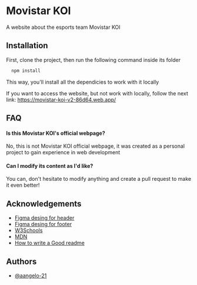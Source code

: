 
# Movistar KOI

A website about the esports team Movistar KOI


## Installation

First, clone the project, then run the following command inside its folder

```bash
  npm install
```
This way, you'll install all the dependicies to work with it locally

If you want to access the website, but not work with locally, follow the next link: https://movistar-koi-v2-86d64.web.app/
## FAQ

#### Is this Movistar KOI's official webpage?

No, this is not Movistar KOI official webpage, it was created as a personal project to gain experience in web development

#### Can I modify its content as I'd like?

You can, don't hesitate to modify anything and create a pull request to make it even better!


## Acknowledgements

 - [Figma desing for header](https://www.figma.com/design/cFcjsk2SpWViyk0MfjM2pw/Responsive-header-component-%7C-Navbar-ui-component-%7C-Navbar-UI-%7C-Header-design-(Community)?node-id=0-1&p=f&t=VdcjY69Qvv764NUt-0)
 - [Figma desing for footer](https://www.figma.com/design/XAcwSesgjsuEwA0Im9Igmd/Free-Footer-Kit%3A-60-Responsive-Footer-Designs-(Community)?node-id=0-1&p=f&t=pnLHuEcGNt4Hxu9I-0)
 - [W3Schools](https://www.w3schools.com/)
 - [MDN](https://developer.mozilla.org/en-US/)
 - [How to write a Good readme](https://bulldogjob.com/news/449-how-to-write-a-good-readme-for-your-github-project)


## Authors

- [@aangelo-21](https://www.github.com/aangelo-21)

